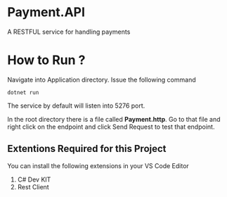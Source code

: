 # Payment.API

A RESTFUL service for handling payments

# How to Run ?

Navigate into Application directory. Issue the following command

```
dotnet run
```
The service by default will listen into 5276 port. 

In the root directory there is a file called <b>Payment.http</b>. Go to that file and right click on the endpoint and click Send Request to test that endpoint. 

## Extentions Required for this Project
You can install the following extensions in your VS Code Editor
    <ol>
        <li>C# Dev KIT</li>
        <li>Rest Client</li>
    </ol>
    


